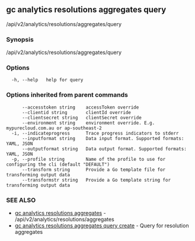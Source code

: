## gc analytics resolutions aggregates query

/api/v2/analytics/resolutions/aggregates/query

### Synopsis

/api/v2/analytics/resolutions/aggregates/query

### Options

```
  -h, --help   help for query
```

### Options inherited from parent commands

```
      --accesstoken string    accessToken override
      --clientid string       clientId override
      --clientsecret string   clientSecret override
      --environment string    environment override. E.g. mypurecloud.com.au or ap-southeast-2
  -i, --indicateprogress      Trace progress indicators to stderr
      --inputformat string    Data input format. Supported formats: YAML, JSON
      --outputformat string   Data output format. Supported formats: YAML, JSON
  -p, --profile string        Name of the profile to use for configuring the cli (default "DEFAULT")
      --transform string      Provide a Go template file for transforming output data
      --transformstr string   Provide a Go template string for transforming output data
```

### SEE ALSO

* [gc analytics resolutions aggregates](gc_analytics_resolutions_aggregates.html)	 - /api/v2/analytics/resolutions/aggregates
* [gc analytics resolutions aggregates query create](gc_analytics_resolutions_aggregates_query_create.html)	 - Query for resolution aggregates


